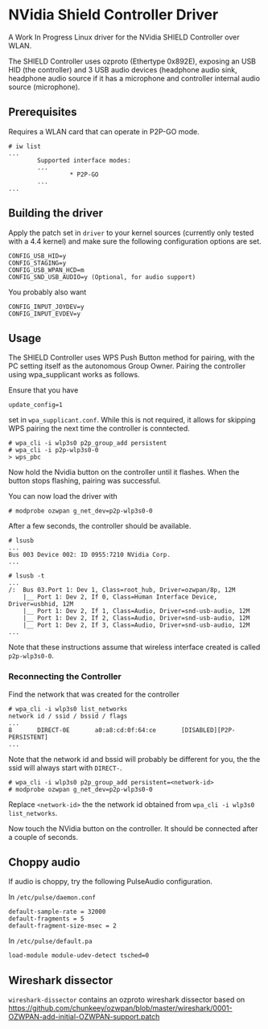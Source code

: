# NVidia Shield Controller Driver
A Work In Progress Linux driver for the NVidia SHIELD Controller over WLAN.

The SHIELD Controller uses ozproto (Ethertype 0x892E), exposing an USB HID (the
controller) and 3 USB audio devices (headphone audio sink, headphone audio
source if it has a microphone and controller internal audio source
(microphone).

## Prerequisites
Requires a WLAN card that can operate in P2P-GO mode.

```
# iw list
...
        Supported interface modes:
        ...
                 * P2P-GO
        ...
...
```

## Building the driver
Apply the patch set in `driver` to your kernel sources (currently only tested
with a 4.4 kernel) and make sure the following configuration options are set.
```
CONFIG_USB_HID=y
CONFIG_STAGING=y
CONFIG_USB_WPAN_HCD=m
CONFIG_SND_USB_AUDIO=y (Optional, for audio support)
```

You probably also want
```
CONFIG_INPUT_JOYDEV=y
CONFIG_INPUT_EVDEV=y
```

## Usage
The SHIELD Controller uses WPS Push Button method for pairing, with the PC
setting itself as the autonomous Group Owner. Pairing the controller using
wpa_supplicant works as follows.

Ensure that you have
```
update_config=1
```
set in `wpa_supplicant.conf`. While this is not required, it allows for
skipping WPS pairing the next time the controller is conntected.

```
# wpa_cli -i wlp3s0 p2p_group_add persistent
# wpa_cli -i p2p-wlp3s0-0
> wps_pbc
```

Now hold the Nvidia button on the controller until it flashes. When the button
stops flashing, pairing was successful.

You can now load the driver with

```
# modprobe ozwpan g_net_dev=p2p-wlp3s0-0
```

After a few seconds, the controller should be available.

```
# lsusb
...
Bus 003 Device 002: ID 0955:7210 NVidia Corp.
...

# lsusb -t
...
/:  Bus 03.Port 1: Dev 1, Class=root_hub, Driver=ozwpan/8p, 12M
    |__ Port 1: Dev 2, If 0, Class=Human Interface Device, Driver=usbhid, 12M
    |__ Port 1: Dev 2, If 1, Class=Audio, Driver=snd-usb-audio, 12M
    |__ Port 1: Dev 2, If 2, Class=Audio, Driver=snd-usb-audio, 12M
    |__ Port 1: Dev 2, If 3, Class=Audio, Driver=snd-usb-audio, 12M
...
```

Note that these instructions assume that wireless interface created is called
`p2p-wlp3s0-0`.

### Reconnecting the Controller
Find the network that was created for the controller

```
# wpa_cli -i wlp3s0 list_networks
network id / ssid / bssid / flags
...
8       DIRECT-0E       a0:a8:cd:0f:64:ce       [DISABLED][P2P-PERSISTENT]
...
```
Note that the network id and bssid will probably be different for you, the the
ssid will always start with `DIRECT-`.

```
# wpa_cli -i wlp3s0 p2p_group_add persistent=<network-id>
# modprobe ozwpan g_net_dev=p2p-wlp3s0-0
```

Replace `<network-id>` the the network id obtained from `wpa_cli -i wlp3s0
list_networks`.

Now touch the NVidia button on the controller. It should be connected after a
couple of seconds.

## Choppy audio
If audio is choppy, try the following PulseAudio configuration.

In `/etc/pulse/daemon.conf`
```
default-sample-rate = 32000
default-fragments = 5
default-fragment-size-msec = 2
```

In `/etc/pulse/default.pa`
```
load-module module-udev-detect tsched=0
```

## Wireshark dissector
`wireshark-dissector` contains an ozproto wireshark dissector based on
https://github.com/chunkeey/ozwpan/blob/master/wireshark/0001-OZWPAN-add-initial-OZWPAN-support.patch
